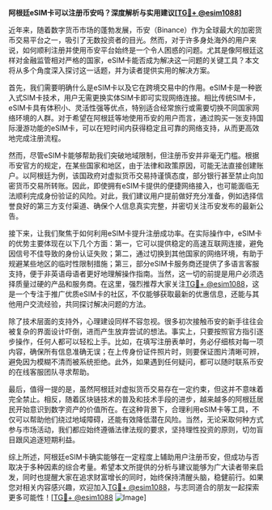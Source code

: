 **阿根廷eSIM卡可以注册币安吗？深度解析与实用建议[[TG💪+ @esim1088](https://t.me/s/esim1088)]**

近年来，随着数字货币市场的蓬勃发展，币安（Binance）作为全球最大的加密货币交易平台之一，吸引了无数投资者的目光。然而，对于许多身处海外的用户来说，如何顺利注册并使用币安平台始终是一个令人困惑的问题。尤其是像阿根廷这样对金融监管相对严格的国家，eSIM卡能否成为解决这一问题的关键工具？本文将从多个角度深入探讨这一话题，并为读者提供实用的解决方案。

首先，我们需要明确什么是eSIM卡以及它在跨境交易中的作用。eSIM卡是一种嵌入式SIM卡技术，用户无需更换实体SIM卡即可实现网络连接。相比传统SIM卡，eSIM卡具有体积小、灵活性强等优点，特别适合经常旅行或需要切换不同国家网络环境的人群。对于希望在阿根廷等地使用币安的用户而言，通过购买一张支持国际漫游功能的eSIM卡，可以在短时间内获得稳定且可靠的网络支持，从而更高效地完成注册流程。

然而，尽管eSIM卡能够帮助我们突破地域限制，但注册币安并非毫无门槛。根据币安官方的规定，在某些国家和地区，由于法律和政策原因，可能无法直接创建账户。以阿根廷为例，该国政府对虚拟货币交易持谨慎态度，部分银行甚至禁止向加密货币交易所转账。因此，即使拥有eSIM卡提供的便捷网络接入，也可能面临无法顺利完成身份验证的风险。对此，我们建议用户提前做好充分准备，例如选择信誉良好的第三方支付渠道、确保个人信息真实完整，并密切关注币安发布的最新公告。

接下来，让我们聚焦于如何利用eSIM卡提升注册成功率。在实际操作中，eSIM卡的优势主要体现在以下几个方面：第一，它可以提供稳定的高速互联网连接，避免因信号不佳导致的身份认证失败；第二，通过切换到其他国家的网络环境，有助于规避某些地区的临时性限制措施；第三，部分eSIM卡服务商还提供了多语言客服支持，便于非英语母语者更好地理解操作指南。当然，这一切的前提是用户必须选择质量过硬的产品和服务商。在这里，强烈推荐大家关注[TG💪+ @esim1088](https://t.me/s/esim1088)，这是一个专注于推广优质eSIM卡的社区，不仅能够获取最新的优惠信息，还能与其他用户交流经验，共同探讨解决问题的方法。

除了技术层面的支持外，心理建设同样不容忽视。很多初次接触币安的新手往往会被复杂的界面设计吓倒，进而产生放弃尝试的想法。事实上，只要按照官方指引逐步操作，任何人都可以轻松上手。比如，在填写注册表单时，务必仔细核对每一项内容，确保所有信息准确无误；在上传身份证件照片时，则要保证图片清晰可辨，避免因为模糊不清而被系统拒绝。此外，如果遇到任何疑问，都可以随时联系币安的在线客服团队寻求帮助。

最后，值得一提的是，虽然阿根廷对虚拟货币交易存在一定约束，但这并不意味着完全禁止。相反，随着区块链技术的普及和技术手段的进步，越来越多的阿根廷居民开始意识到数字资产的价值所在。在这种背景下，合理利用eSIM卡等工具，不仅可以帮助他们绕过地域障碍，还能有效降低潜在风险。当然，无论采取何种方式参与市场活动，我们都应始终遵循法律法规的要求，坚持理性投资的原则，切勿盲目跟风追逐短期利益。

综上所述，阿根廷eSIM卡确实能够在一定程度上辅助用户注册币安，但成功与否取决于多种因素的综合考量。希望本文所提供的分析与建议能够为广大读者带来启发，同时也提醒大家在追求财富增长的同时，始终保持清醒头脑，稳健前行。如果您对相关内容感兴趣，欢迎加入[TG💪+ @esim1088](https://t.me/s/esim1088)，与志同道合的朋友一起探索更多可能性！[[TG💪+ @esim1088](https://t.me/s/esim1088) ![Image](https://i.postimg.cc/4NQfJmqS/Snipaste-2025-05-13-00-14-12.png)]